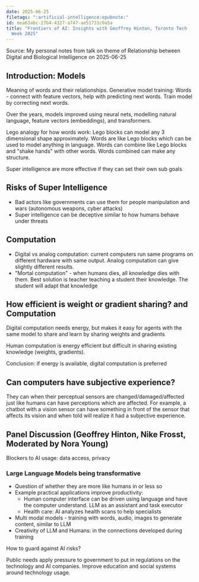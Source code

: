 ```yaml
---
date: 2025-06-25
filetags: ":artificial-intelligence:epubnote:"
id: eea63abc-27b4-4327-a747-ae51731c0a5a
title: "Frontiers of AI: Insights with Geoffrey Hinton, Toronto Tech
  Week 2025"
---
```


Source: My personal notes from talk on theme of Relationship between
Digital and Biological Intelligence on 2025-06-25

## Introduction: Models

Meaning of words and their relationships. Generative model training:
Words - connect with feature vectors, help with predicting next words.
Train model by correcting next words.

Over the years, models improved using neural nets, modelling natural
language, feature vectors (embeddings), and transformers.

Lego analogy for how words work: Lego blocks can model any 3 dimensional
shape approximately. Words are like Lego blocks which can be used to
model anything in language. Words can combine like Lego blocks and
"shake hands" with other words. Words combined can make any structure.

Super intelligence are more effective if they can set their own sub
goals

## Risks of Super Intelligence

- Bad actors like governments can use them for people manipulation and
  wars (autonomous weapons, cyber attacks)
- Super intelligence can be deceptive similar to how humans behave under
  threats

## Computation

- Digital vs analog computation: current computers run same programs on
  different hardware with same output. Analog computation can give
  slightly different results.
- "Mortal computation" - when humans dies, all knowledge dies with them.
  Best solution is teacher teaching a student their knowledge. The
  student will adapt that knowledge

## How efficient is weight or gradient sharing? and Computation

Digital computation needs energy, but makes it easy for agents with the
same model to share and learn by sharing weights and gradients

Human computation is energy efficient but difficult in sharing existing
knowledge (weights, gradients).

Conclusion: if energy is available, digital computation is preferred

## Can computers have subjective experience?

They can when their perceptual sensors are changed/damaged/affected just
like humans can have perceptions which are affected. For example, a
chatbot with a vision sensor can have something in front of the sensor
that affects its vision and when told will realize it had a subjective
experience.

## Panel Discussion (Geoffrey Hinton, Nike Frosst, Moderated by Nora Young)

Blockers to AI usage: data access, privacy

### Large Language Models being transformative

- Question of whether they are more like humans in or less so
- Example practical applications improve productivity:
  - Human computer interface can be driven using language and have the
    computer understand. LLM as an assistant and task executor
  - Health care: AI analyzes health scans to help specialists
- Multi modal models - training with words, audio, images to generate
  content, similar to LLM
- Creativity of LLM and Humans: in the connections developed during
  training

How to guard against AI risks?

Public needs apply pressure to government to put in regulations on the
technology and AI companies. Improve education and social systems around
technology usage.
